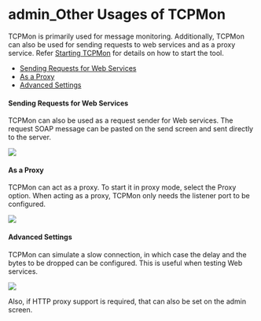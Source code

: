 # admin\_Other Usages of TCPMon

TCPMon is primarily used for message monitoring. Additionally, TCPMon can also be used for sending requests to web services and as a proxy service. Refer [Starting TCPMon](https://docs.wso2.com/display/Carbon440/Starting+TCPMon) for details on how to start the tool.

-   [Sending Requests for Web Services](#admin_OtherUsagesofTCPMon-SendingRequestsforWebServices)
-   [As a Proxy](#admin_OtherUsagesofTCPMon-AsaProxy)
-   [Advanced Settings](#admin_OtherUsagesofTCPMon-AdvancedSettings)

#### Sending Requests for Web Services

TCPMon can also be used as a request sender for Web services. The request SOAP message can be pasted on the send screen and sent directly to the server.

![](attachments/45946410/46206514.png)

#### As a Proxy

TCPMon can act as a proxy. To start it in proxy mode, select the Proxy option. When acting as a proxy, TCPMon only needs the listener port to be configured.

![](attachments/45946410/46206513.png)

#### Advanced Settings

TCPMon can simulate a slow connection, in which case the delay and the bytes to be dropped can be configured. This is useful when testing Web services.

![](attachments/45946410/46206512.png)

Also, if HTTP proxy support is required, that can also be set on the admin screen.
